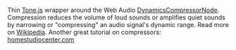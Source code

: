 Thin [Tone.js](https://tonejs.github.io) wrapper around the Web Audio [DynamicsCompressorNode](http://webaudio.github.io/web-audio-api/#the-dynamicscompressornode-interface). Compression reduces the volume of loud sounds or amplifies quiet sounds by narrowing or "compressing" an audio signal's dynamic range. Read more on [Wikipedia](https://en.wikipedia.org/wiki/Dynamic_range_compression). Another great tutorial on compressors: [homestudiocenter.com](http://www.homestudiocenter.com/how-to-use-a-compressor-plus-10-top-tips/)